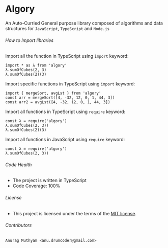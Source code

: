 # Algory

An Auto-Curried General purpose library composed of algorithms and data structures for `JavaScript`, `TypeScript` and `Node.js`

###### How to Import libraries 
Import all the function in TypeScript using `import` keyword:
``` properties 
import * as λ from 'algory'
λ.sumOfCubes(2, 3)
λ.sumOfCubes(2)(3)
```

Import specific functions in TypeScript using `import` keyword:
``` properties 
import { mergeSort, avgLst } from 'algory'
const arr = mergeSort([4, -32, 12, 0, 1, 44, 3])
const arr2 = avgLst([4, -32, 12, 0, 1, 44, 3])
```

Import all functions in TypeScript using `require` keyword:
```properties
const λ = require('algory')
λ.sumOfCubes(2, 3))
λ.sumOfCubes(2)(3)
```

Import all functions in JavaScript using `require` keyword:
```properties
const λ = require('algory')
λ.sumOfCubes(2, 3))
```

###### Code Health 
- The project is written in TypeScript
- Code Coverage: 100%

###### License 
- This project is licensed under the terms of the [MIT license](/LICENSE.md).

###### Contributors
```properties
Anurag Muthyam <anu.drumcoder@gmail.com>
```
